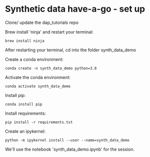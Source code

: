 # Synthetic data have-a-go - set up


Clone/ update the dap_tutorials repo


Brew install 'ninja' and restart your terminal:

```
brew install ninja
```

After restarting your terminal, cd into the folder synth_data_demo

Create a conda environment:

```
conda create -n synth_data_demo python=3.8 
```

Activate the conda environment:

```
conda activate synth_data_demo
```

Install pip:

```
conda install pip
```

Install requirements:

```
pip install -r requirements.txt
```

Create an ipykernel: 

```
python -m ipykernel install --user --name=synth_data_demo
```

We'll use the notebook 'synth_data_demo.ipynb' for the session. 
